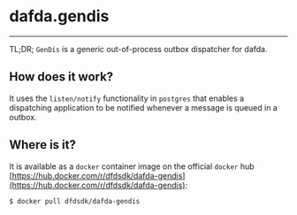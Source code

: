 # dafda.gendis
---

TL;DR; `GenDis` is a generic out-of-process outbox dispatcher for dafda.

## How does it work?
It uses the `listen/notify` functionality in `postgres` that enables a dispatching application to be notified whenever a message is queued in a outbox.

## Where is it?
It is available as a `docker` container image on the official `docker` hub [https://hub.docker.com/r/dfdsdk/dafda-gendis](https://hub.docker.com/r/dfdsdk/dafda-gendis):

```shell
$ docker pull dfdsdk/dafda-gendis
```
